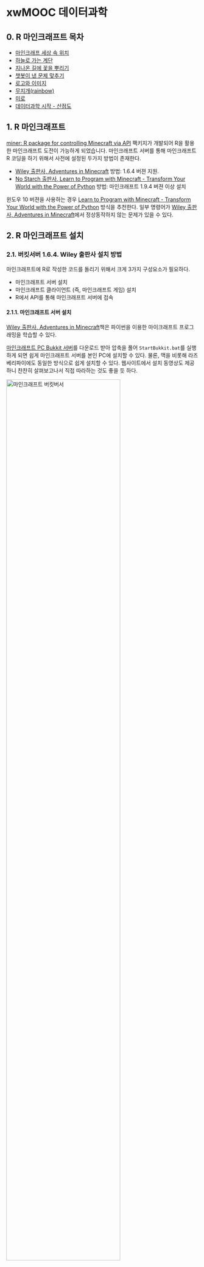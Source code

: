 # xwMOOC 데이터과학




## 0. R 마인크래프트 목차

- [마인크래프 세상 속 위치](r-mc-position.html)
- [하늘로 가는 계단](r-mc-stair.html)
- [지나온 길에 꽃을 뿌리기](r-mc-flower.html)
- [챗봇이 낸 문제 맞추기](r-mc-number-guess.html)
- [로고와 이미지](r-mc-images.html)
- [무지개(rainbow)](r-mc-rainbow.html)
- [미로](r-mc-maze.html)
- [데이터과학 시작 - 산점도](r-mc-stat.html)

## 1. R 마인크래프트

[miner: R package for controlling Minecraft via API](https://github.com/ropenscilabs/miner) 팩키지가 개발되어 R을 활용한 마인크래프트 도전이 
가능하게 되었습니다. 마인크래프트 서버를 통해 마인크래프트 R 코딩을 하기 위해서 사전에 설정된 두가지 방법이 존재한다.

- [Wiley 출판사, Adventures in Minecraft](http://as.wiley.com/WileyCDA/Section/id-823690.html) 방법: 1.6.4 버젼 지원.
- [No Starch 출판사, Learn to Program with Minecraft - Transform Your World with the Power of Python](https://www.nostarch.com/programwithminecraft) 방법: 마인크래프트 1.9.4 버젼 이상 설치 

윈도우 10 버젼을 사용하는 경우 [Learn to Program with Minecraft - Transform Your World with the Power of Python](https://www.nostarch.com/programwithminecraft) 방식을 추천한다.
일부 명령어가 [Wiley 출판사, Adventures in Minecraft](http://as.wiley.com/WileyCDA/Section/id-823690.html)에서 정상동작하지 않는 문제가 있을 수 있다.

## 2. R 마인크래프트 설치 

### 2.1. 버킷서버 1.6.4. Wiley 출판사 설치 방법

마인크래프트에 R로 작성한 코드를 돌리기 위해서 크게 3가지 구성요소가 필요하다.

- 마인크래프트 서버 설치
- 마인크래프트 클라이언트 (즉, 마인크래프트 게임) 설치
- R에서 API를 통해 마인크래프트 서버에 접속

#### 2.1.1. 마인크래프트 서버 설치

[Wiley 출판사, Adventures in Minecraft](http://as.wiley.com/WileyCDA/Section/id-823690.html)책은 파이썬을 이용한 마이크래프트 
프로그래밍을 학습할 수 있다.

[마인크래프트 PC Bukkit 서버](http://media.wiley.com/assets/7266/45/AIMStarterKitPC.zip)를 다운로드 받아 압축을 풀어 `StartBukkit.bat`를 
실행하게 되면 쉽게 마인크래프트 서버를 본인 PC에 설치할 수 있다. 물론, 맥을 비롯해 라즈베리파이에도 동일한 방식으로 쉽게 설치할 수 있다. 
웹사이트에서 설치 동영상도 제공하니 찬찬히 살펴보고나서 직접 따라하는 것도 좋을 듯 하다.

<img src="fig/minecraft-bukkit-server.png" alt="마인크래프트 버킷버서" width="77%" />

#### 2.1.2. 마인크래프트 클라이언트 (즉, 마인크래프트 게임) 설치

라즈베리파이를 소지한 경우 라즈비언을 설치하게 되면 무료 마인크래프가 포함되어 있어 문제가 없다.
하지만, 모바일 `Pocket Minecraft`, 윈도우 10 버젼 마인크래프트는 지원이 되지 않기 때문에 꼭 PC 버젼 
[minecraft.net](https://minecraft.net/ko-kr/)을 통해 구매를 한 버젼을 사용한다. 
저자와 같이 두번 결재를 하고 돈을 돌려받지 못한 경험은 하지 않았으면 좋겠다.
윈도우 10으로 구매를 하면 더 비싸기도 하다. 그리고 돈을 돌려달라고 여러번 의견을 표현해도 묵묵부답이다.
윈도우 10 스토어를 통한 구매는 비추한다.

[minecraft.net](https://minecraft.net/ko-kr/)에서 구매를 하게 되면 마인크래프트 론쳐(launcher)가 윈도우 바탕화면에 설치된다.
마인크래프트 론쳐에서 위에서 설치한 마인크래프트 서버에 접속한다는 강력한 의사를 전달해야 한다.
상기 마인크래프트 버킷서버가 1.6.4를 지원하기 때문에 론처에서 설정을 하고 나서 앞서 실행시킨 서버에 접속을 한다.

<img src="fig/minecraft-setup.png" alt="마인크래프트 실행" width="77%" />

### 2.2. Spigot 서버 1.9.4. No Starch 출판사 설치 방법

앞선 방법과 순서는 유사하다. 다만 버킷 서버 대신에 Spigot 서버가 사용된다는 면에서 차이가 나고 
자바설치를 확인하면 된다.

- 자바 설치 확인
- Spigot 마인크래프트 서버 설치
- 마인크래프트 클라이언트 (즉, 마인크래프트 게임) 설치
- R에서 API를 통해 마인크래프트 서버에 접속

설치과정에서 중요한 내용만 확인하면 다음과 같다.

[Learn to Program with Minecraft](https://www.nostarch.com/pythonwithminecraft/) 사이트를 방문하여 하단에 
윈도우의 경우 **Minecraft Tools.zip**, **Minecraft Tools Mac.zip** 파일을 다운로드 받는다.

- [Download the setup files for Windows (Minecraft Tools.zip)](https://sourceforge.net/projects/python-with-minecraft-windows/)
- [Download the setup files for Mac OS (Minecraft Tools Mac.zip)](https://sourceforge.net/projects/python-with-minecraft-mac/files/?source=navbar)

압축을 풀면 `Minecraft Tools` 폴터 아래 **install_API.bat** 파일을 실행하면 
Spigot 마인크래프트 서버 설치를 수행한다.
**Start_Server**를 실행하면 서버가 실행된다.

<img src="fig/minecraft-spigot-server.png" alt="마인크래프트 Spigot 서버" width="57%" />

#### 2.2.1. Spigot 마인크래프트 접속

마인크래프트 론쳐에서 마인크래프트 1.9.4 버젼으로 설정하고 `localhost`로 접속을 하게 되면 된다.
Spigot 마인크래프트 서버는 1.6.4 버젼은 지원을 중단한 것으로 보인다. 

<img src="fig/mincraft-spigot-server_join.png" alt="마인크래프트 Spigot 서버 접속" width="57%" />


### 2.3. R에서 마인크래프트 서버에 접속

R에서 API를 통해 마인크래프트에 접속하는 것은 초딩도 한다는 R 프로그래밍에 경험이 조금만 있다면 쉽게 할 수 있다.

`miner` 팩키지를 설치하고 나서, `mc_connect("127.0.0.1")` 명령어를 통해 로컬 컴퓨터에 접속한다.
그리고 `chatPost` 명령어를 통해 채팅을 통해 헬로월드를 통해 R코드를 마인크래프트에 정상적으로 전송할 수 있음을 확인한다.


~~~{.r}
devtools::install_github('ropenscilabs/miner')

library(miner)
mc_connect("127.0.0.1")

chatPost("안녕하세요...")
~~~

<img src="fig/minecraft-hello-world.png" alt="마인크래프트 헬로월드" width="77%" />

## 3. 마인크래프트 프로그래밍 정보

마인크래프트를 실행한 후에 윈도우에서는 `F3`를 클릭(노트북이나 맥에서 `Fn+F3`)하게 되면 디버그 화면에서
좌측 상단에 좌표정보를 확인할 수 있다. `F3`를 다시 클릭하게 되면 디버깅 정보가 사라진다.

<img src="fig/minecraft-f3-debug.png" alt="마인크래프트 F3 디버깅 정보" width="57%" />

## 4. 마인크래프트 기본 사용법

주위를 둘러보는데 마우스를 사용하고, 키보드의 다음 단축키를 사용한다.

| 단축키      | 동작           | Action              |
|:-----------:|:--------------:|:-------------------:|
| W           | 전진           | Forward             |
| A           | 왼쪽           | Left                |
| S           | 후진           | Backward            |
| D           | 오른쪽         | Right               |
| E           | 소장목록       | Inventory           |
| Space       | 뛰다           | Jump                |
| Double Space| 날다/떨어지다  | Fly / Fall          |
| Esc         | 일시정지/메뉴  | Pause / Game menu   |
| Tab         | 마우스커서 해제| Release mouse cursor|

빠른 그리기 패널(quick draw panel)에서 아이템을 선택하는데, `E` 를 누르거나, 
마우스 가운데 스크롤 휠, 혹은 키보드에 숫자를 사용해서 소장목록(inventory)에서 원하는 것을 고른다.

<img src="fig/mcpi-inventory.png" alt="소장목록(inventory)" width="50%">

스페이스바(space bar)를 두번 눌러 하늘로 날 수 있다. 누른 스페이스바를 해제하게 되면 하늘을 나는 것을 멈춘다.
만약 다시 스페이스바를 두번 누르게 되면 지상으로 떨어지게 된다.

<img src="fig/mcpi-flying.png" alt="하늘로 날아오르기" width="50%">

칼을 손에 잡고, 앞에 있는 블록을 클릭하면 해당 블록을 제거할(혹은 파고 들어갈) 수 있다. 
손에 블록이 있으면, 우클릭을 사용해서 앞에 손에 있는 블록을 놓거나 혹은 좌클릭으로 블록을 제거할 수 있다.

> ### 생존(survival) 모드, 창작(creative) 모드 {.callout}
>
> 좀비가 돌아다니면서 어두워지면 게임이 어려워지는 경우 채팅창을 활성화(키보드 `t` 누름)시켜 
> `/gamemode c`를 입력하면 창작(creative) 모드로 들어가고 반대로 창작모드에서 
> 생존 모드로 돌아가려면 채팅창에 `/gamemode c`를 입력하면 된다.


